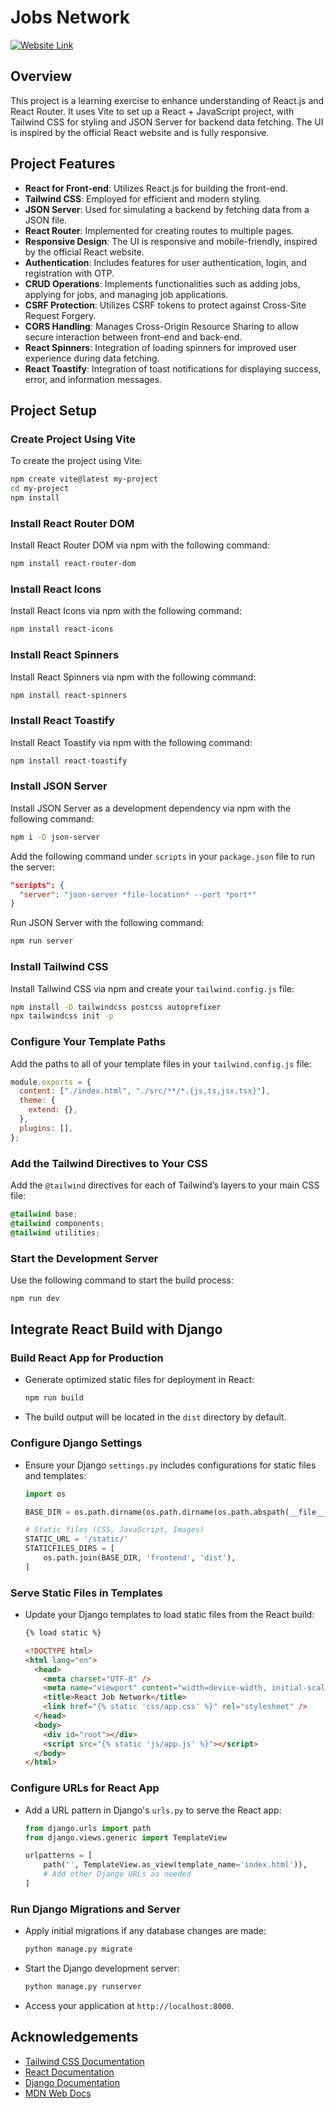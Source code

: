# Jobs Network

[![Website Link](https://img.shields.io/badge/-Website%20Link-23272f?style=for-the-badge&logo=React&logoColor=white)](https://sumitrohilla.github.io/React-Job-Network/)

## Overview

This project is a learning exercise to enhance understanding of React.js and React Router. It uses Vite to set up a React + JavaScript project, with Tailwind CSS for styling and JSON Server for backend data fetching. The UI is inspired by the official React website and is fully responsive.

## Project Features

- **React for Front-end**: Utilizes React.js for building the front-end.
- **Tailwind CSS**: Employed for efficient and modern styling.
- **JSON Server**: Used for simulating a backend by fetching data from a JSON file.
- **React Router**: Implemented for creating routes to multiple pages.
- **Responsive Design**: The UI is responsive and mobile-friendly, inspired by the official React website.
- **Authentication**: Includes features for user authentication, login, and registration with OTP.
- **CRUD Operations**: Implements functionalities such as adding jobs, applying for jobs, and managing job applications.
- **CSRF Protection**: Utilizes CSRF tokens to protect against Cross-Site Request Forgery.
- **CORS Handling**: Manages Cross-Origin Resource Sharing to allow secure interaction between front-end and back-end.
- **React Spinners**: Integration of loading spinners for improved user experience during data fetching.
- **React Toastify**: Integration of toast notifications for displaying success, error, and information messages.

## Project Setup

### Create Project Using Vite

To create the project using Vite:

```bash
npm create vite@latest my-project
cd my-project
npm install
```

### Install React Router DOM

Install React Router DOM via npm with the following command:

```bash
npm install react-router-dom
```

### Install React Icons

Install React Icons via npm with the following command:

```bash
npm install react-icons
```

### Install React Spinners

Install React Spinners via npm with the following command:

```bash
npm install react-spinners
```

### Install React Toastify

Install React Toastify via npm with the following command:

```bash
npm install react-toastify
```

### Install JSON Server

Install JSON Server as a development dependency via npm with the following command:

```bash
npm i -D json-server
```

Add the following command under `scripts` in your `package.json` file to run the server:

```json
"scripts": {
  "server": "json-server *file-location* --port *port*"
}
```

Run JSON Server with the following command:

```bash
npm run server
```

### Install Tailwind CSS

Install Tailwind CSS via npm and create your `tailwind.config.js` file:

```bash
npm install -D tailwindcss postcss autoprefixer
npx tailwindcss init -p
```

### Configure Your Template Paths

Add the paths to all of your template files in your `tailwind.config.js` file:

```javascript
module.exports = {
  content: ["./index.html", "./src/**/*.{js,ts,jsx,tsx}"],
  theme: {
    extend: {},
  },
  plugins: [],
};
```

### Add the Tailwind Directives to Your CSS

Add the `@tailwind` directives for each of Tailwind’s layers to your main CSS file:

```css
@tailwind base;
@tailwind components;
@tailwind utilities;
```

### Start the Development Server

Use the following command to start the build process:

```bash
npm run dev
```

## Integrate React Build with Django

### Build React App for Production

- Generate optimized static files for deployment in React:
  ```bash
  npm run build
  ```
- The build output will be located in the `dist` directory by default.

### Configure Django Settings

- Ensure your Django `settings.py` includes configurations for static files and templates:

  ```python
  import os

  BASE_DIR = os.path.dirname(os.path.dirname(os.path.abspath(__file__)))

  # Static files (CSS, JavaScript, Images)
  STATIC_URL = '/static/'
  STATICFILES_DIRS = [
      os.path.join(BASE_DIR, 'frontend', 'dist'),
  ]
  ```

### Serve Static Files in Templates

- Update your Django templates to load static files from the React build:

  ```html
  {% load static %}

  <!DOCTYPE html>
  <html lang="en">
    <head>
      <meta charset="UTF-8" />
      <meta name="viewport" content="width=device-width, initial-scale=1.0" />
      <title>React Job Network</title>
      <link href="{% static 'css/app.css' %}" rel="stylesheet" />
    </head>
    <body>
      <div id="root"></div>
      <script src="{% static 'js/app.js' %}"></script>
    </body>
  </html>
  ```

### Configure URLs for React App

- Add a URL pattern in Django's `urls.py` to serve the React app:

  ```python
  from django.urls import path
  from django.views.generic import TemplateView

  urlpatterns = [
      path('', TemplateView.as_view(template_name='index.html')),
      # Add other Django URLs as needed
  ]
  ```

### Run Django Migrations and Server

- Apply initial migrations if any database changes are made:
  ```bash
  python manage.py migrate
  ```
- Start the Django development server:
  ```bash
  python manage.py runserver
  ```
- Access your application at `http://localhost:8000`.

## Acknowledgements

- [Tailwind CSS Documentation](https://tailwindcss.com/docs)
- [React Documentation](https://react.dev/reference/react/)
- [Django Documentation](https://docs.djangoproject.com/en/stable/)
- [MDN Web Docs](https://developer.mozilla.org/en-US/docs/Web/)

